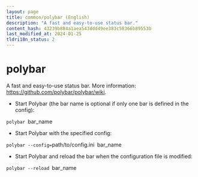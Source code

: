 ```yaml
---
layout: page
title: common/polybar (English)
description: "A fast and easy-to-use status bar."
content_hash: 43239b884a1aea543ddd49ee383c58366b89553b
last_modified_at: 2024-01-25
tldri18n_status: 2
---
```

# polybar

A fast and easy-to-use status bar.
More information: <https://github.com/polybar/polybar/wiki>.

- Start Polybar (the bar name is optional if only one bar is defined in the config):

`polybar `<span class="tldr-var badge badge-pill bg-dark-lm bg-white-dm text-white-lm text-dark-dm font-weight-bold">bar_name</span>

- Start Polybar with the specified config:

`polybar --config=`<span class="tldr-var badge badge-pill bg-dark-lm bg-white-dm text-white-lm text-dark-dm font-weight-bold">path/to/config.ini</span>` `<span class="tldr-var badge badge-pill bg-dark-lm bg-white-dm text-white-lm text-dark-dm font-weight-bold">bar_name</span>

- Start Polybar and reload the bar when the configuration file is modified:

`polybar --reload `<span class="tldr-var badge badge-pill bg-dark-lm bg-white-dm text-white-lm text-dark-dm font-weight-bold">bar_name</span>
